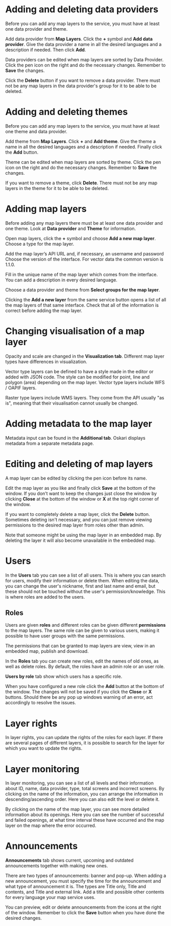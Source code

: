 # Adding and deleting data providers

Before you can add any map layers to the service, you must have at least one data provider and theme.

Add data provider from **Map Layers**. Click the **+** symbol and **Add data provider**. Give the data provider a name in all the desired languages and a description if needed. Then click **Add**.

Data providers can be edited when map layers are sorted by Data Provider. Click the pen icon on the right and do the necessary changes. Remember to **Save** the changes.

Click the **Delete** button if you want to remove a data provider. There must not be any map layers in the data provider's group for it to be able to be deleted.

# Adding and deleting themes

Before you can add any map layers to the service, you must have at least one theme and data provider.

Add theme from **Map Layers**. Click **+** and **Add theme**. Give the theme a name in all the desired languages and a description if needed. Finally click the **Add** button.

Theme can be edited when map layers are sorted by theme. Click the pen icon on the right and do the necessary changes. Remember to **Save** the changes.

If you want to remove a theme, click **Delete**. There must not be any map layers in the theme for it to be able to be deleted.

# Adding map layers

Before adding any map layers there must be at least one data provider and one theme. Look at **Data provider** and **Theme** for information.

Open map layers, click the **+** symbol and choose **Add a new map layer**. Choose a type for the map layer.

Add the map layer’s API URL and, if necessary, an username and password Choose the version of the interface. For vector data the common version is 1.1.0.

Fill in the unique name of the map layer which comes from the interface. You can add a description in every desired language.

Choose a data provider and theme from **Select groups for the map layer**.

Clicking the **Add a new layer** from the same service button opens a list of all the map layers of that same interface. Check that all of the information is correct before adding the map layer.

# Changing visualisation of a map layer

Opacity and scale are changed in the **Visualization tab**. Different map layer types have differences in visualization.

Vector type layers can be defined to have a style made in the editor or added with JSON code. The style can be modified for point, line and polygon (area) depending on the map layer. Vector type layers include WFS / OAPIF layers.

Raster type layers include WMS layers. They come from the API usually "as is", meaning that their visualisation cannot usually be changed.

# Adding metadata to the map layer 

Metadata input can be found in the **Additional tab**. Oskari displays metadata from a separate metadata page.

# Editing and deleting of map layers

A map layer can be edited by clicking the pen icon before its name.

Edit the map layer as you like and finally click **Save** at the bottom of the window. If you don’t want to keep the changes just close the window by clicking **Close** at the bottom of the window or **X** at the top right corner of the window.

If you want to completely delete a map layer, click the **Delete** button. Sometimes deleting isn't necessary, and you can just remove viewing permissions to the desired map layer from roles other than admin. 

Note that someone might be using the map layer in an embedded map. By deleting the layer it will also become unavailable in the embedded map.

# Users

In the **Users** tab you can see a list of all users. This is where you can search for users, modify their information or delete them. When editing the data, you can change the user's nickname, first and last name and email, but these should not be touched without the user's permission/knowledge. This is where roles are added to the users.

## Roles

Users are given **roles** and different roles can be given different **permissions** to the map layers. The same role can be given to various users, making it possible to have user groups with the same permissions.

The permissions that can be granted to map layers are view, view in an embedded map, publish and download.

In the **Roles** tab you can create new roles, edit the names of old ones, as well as delete roles. By default, the roles have an admin role or an user role.

**Users by role** tab show which users has a specific role.

When you have configured a new role click the **Add** button at the bottom of the window. The changes will not be saved if you click the **Close** or **X** buttons. Should there be any pop up windows warning of an error, act accordingly to resolve the issues.

# Layer rights

In layer rights, you can update the rights of the roles for each layer. If there are several pages of different layers, it is possible to search for the layer for which you want to update the rights.

# Layer monitoring

In layer monitoring, you can see a list of all levels and their information about ID, name, data provider, type, total screens and incorrect screens. By clicking on the name of the information, you can arrange the information in descending/ascending order. Here you can also edit the level or delete it.

By clicking on the name of the map layer, you can see more detailed information about its openings. Here you can see the number of successful and failed openings, at what time interval these have occurred and the map layer on the map where the error occurred.

# Announcements

**Announcements** tab shows current, upcoming and outdated announcements together with making new ones.

There are two types of announcements: banner and pop-up. When adding a new announcement, you must specify the time for the announcement and what type of announcement it is. The types are Title only, Title and contents, and Title and external link. Add a title and possible other contents for every language your map service uses.

You can preview, edit or delete announcements from the icons at the right of the window. Remember to click the **Save** button when you have done the desired changes.
